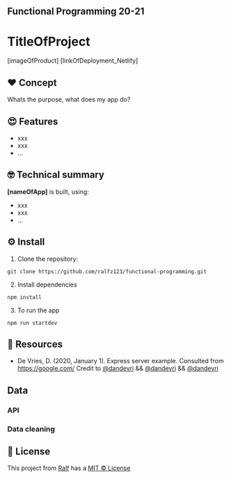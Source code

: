 ## Functional Programming 20-21
# TitleOfProject
[imageOfProduct]
[linkOfDeployment_Netlify]


## :heart: Concept
Whats the purpose, what does my app do?

## :heart_eyes: Features
- xxx
- xxx
- ...

## :nerd_face: Technical summary
**[nameOfApp]**  is built, using:
- xxx
- xxx
- ...

## :gear: Install
1. Clone the repository:  
```
git clone https://github.com/ralfz123/functional-programming.git
```

2. Install dependencies   
```
npm install
```

3. To run the app   
```
npm run startdev
```


## :file_folder: Resources
- De Vries, D. (2020, January 1). Express server example. Consulted from https://google.com/
Credit to [@dandevri]() && [@dandevri]() && [@dandevri]()

## Data  
### API
### Data cleaning


## :cop: License
This project from [Ralf](https://github.com/ralfz123) has a [MIT © License](https://github.com/ralfz123/prototype_datingapp/blob/master/LICENSE.md)
